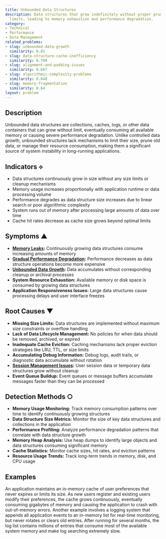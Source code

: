 ```yaml
---
title: Unbounded Data Structures
description: Data structures that grow indefinitely without proper pruning or size
  limits, leading to memory exhaustion and performance degradation.
category:
- Technical
- Performance
- Data Management
related_problems:
- slug: unbounded-data-growth
  similarity: 0.81
- slug: data-structure-cache-inefficiency
  similarity: 0.709
- slug: alignment-and-padding-issues
  similarity: 0.667
- slug: algorithmic-complexity-problems
  similarity: 0.648
- slug: memory-fragmentation
  similarity: 0.64
layout: problem
---
```


## Description

Unbounded data structures are collections, caches, logs, or other data containers that can grow without limit, eventually consuming all available memory or causing severe performance degradation. Unlike controlled data growth, unbounded structures lack mechanisms to limit their size, prune old data, or manage their resource consumption, making them a significant source of system instability in long-running applications.

## Indicators ⟡

- Data structures continuously grow in size without any size limits or cleanup mechanisms
- Memory usage increases proportionally with application runtime or data processing volume
- Performance degrades as data structure size increases due to linear search or poor algorithmic complexity
- System runs out of memory after processing large amounts of data over time
- Cache hit rates decrease as cache size grows beyond optimal limits

## Symptoms ▲

- **[Memory Leaks](memory-leaks.md):** Continuously growing data structures consume increasing amounts of memory
- **[Gradual Performance Degradation](gradual-performance-degradation.md):** Performance decreases as data structure operations become more expensive
- **[Unbounded Data Growth](unbounded-data-growth.md):** Data accumulates without corresponding cleanup or archival processes
- **System Resource Exhaustion:** Available memory or disk space is consumed by growing data structures
- **Application Responsiveness Issues:** Large data structures cause processing delays and user interface freezes

## Root Causes ▼

- **Missing Size Limits:** Data structures are implemented without maximum size constraints or overflow handling
- **Lack of Data Lifecycle Management:** No policies for when data should be removed, archived, or expired
- **Inadequate Cache Eviction:** Caching mechanisms lack proper eviction strategies like LRU, TTL, or size limits
- **Accumulating Debug Information:** Debug logs, audit trails, or diagnostic data accumulate without rotation
- **[Session Management Issues](session-management-issues.md):** User session data or temporary data structures grow without cleanup
- **Event Queue Buildup:** Event queues or message buffers accumulate messages faster than they can be processed

## Detection Methods ○

- **Memory Usage Monitoring:** Track memory consumption patterns over time to identify continuously growing structures
- **Data Structure Size Metrics:** Monitor the size of key data structures and collections in the application
- **Performance Profiling:** Analyze performance degradation patterns that correlate with data structure growth
- **Memory Heap Analysis:** Use heap dumps to identify large objects and data structures consuming significant memory
- **Cache Statistics:** Monitor cache sizes, hit rates, and eviction patterns
- **Resource Usage Trends:** Track long-term trends in memory, disk, and CPU usage

## Examples

An application maintains an in-memory cache of user preferences that never expires or limits its size. As new users register and existing users modify their preferences, the cache grows continuously, eventually consuming gigabytes of memory and causing the application to crash with out-of-memory errors. Another example involves a logging system that appends all application events to an in-memory list for real-time monitoring, but never rotates or clears old entries. After running for several months, the log list contains millions of entries that consume most of the available system memory and make log searching extremely slow.